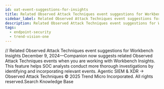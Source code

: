 ```yaml
---
id: oat-event-suggestions-for-insights
title: Related Observed Attack Techniques event suggestions for Workbench Insights
sidebar_label: Related Observed Attack Techniques event suggestions for Workbench Insights
description: Related Observed Attack Techniques event suggestions for Workbench Insights
tags:
  - endpoint-security
  - trend-vision-one
---
```


/*<![CDATA[*/ $('#title').html($('meta[name=map-description]').attr('content')); /*]]>*/ Related Observed Attack Techniques event suggestions for Workbench Insights December 9, 2024—Companion now suggests related Observed Attack Techniques events when you are working with Workbench Insights. This feature helps SOC analysts conduct more thorough investigations by identifying and incorporating relevant events. Agentic SIEM & XDR → Observed Attack Techniques © 2025 Trend Micro Incorporated. All rights reserved.Search Knowledge Base